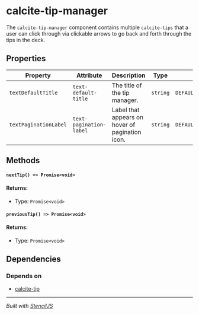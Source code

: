 # calcite-tip-manager

The `calcite-tip-manager` component contains multiple `calcite-tips` that a user can click through via clickable arrows to go back and forth through the tips in the deck.

## Properties

| Property              | Attribute               | Description                                     | Type     | Default                    |
| --------------------- | ----------------------- | ----------------------------------------------- | -------- | -------------------------- |
| `textDefaultTitle`    | `text-default-title`    | The title of the tip manager.                   | `string` | `DEFAULT_GROUP_TITLE`      |
| `textPaginationLabel` | `text-pagination-label` | Label that appears on hover of pagination icon. | `string` | `DEFAULT_PAGINATION_LABEL` |

## Methods

#### `nextTip() => Promise<void>`

#### Returns:

- Type: `Promise<void>`

#### `previousTip() => Promise<void>`

#### Returns:

- Type: `Promise<void>`

## Dependencies
### Depends on
- [calcite-tip](../calcite-tip)

---

_Built with [StencilJS](https://stenciljs.com/)_
